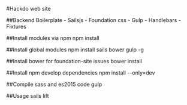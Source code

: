 #Hackdo web site

##Backend Boilerplate
	 - Sailsjs
	 - Foundation css
	 - Gulp
	 - Handlebars
	 - Fixtures

##Install modules via npm
		npm install

##Install global modules
		npm install sails bower gulp -g

##Install bower for foundation-site issues
		bower install

##Install npm develop dependencies
		npm install --only=dev

##Compile sass and es2015 code
		gulp

##Usage
		sails lift
